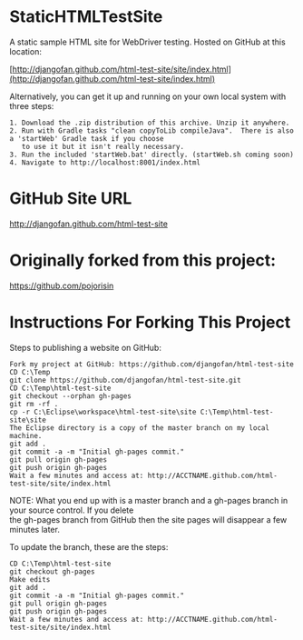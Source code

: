 StaticHTMLTestSite
==================

A static sample HTML site for WebDriver testing.  Hosted on GitHub at this location:

[http://djangofan.github.com/html-test-site/site/index.html](http://djangofan.github.com/html-test-site/index.html)


Alternatively, you can get it up and running on your own local system with three steps:

    1. Download the .zip distribution of this archive. Unzip it anywhere.
    2. Run with Gradle tasks "clean copyToLib compileJava".  There is also a 'startWeb' Gradle task if you choose
       to use it but it isn't really necessary.
    3. Run the included 'startWeb.bat' directly. (startWeb.sh coming soon)
    4. Navigate to http://localhost:8001/index.html


GitHub Site URL
==================
http://djangofan.github.com/html-test-site


Originally forked from this project:
==================
https://github.com/pojorisin


Instructions For Forking This Project
==================

Steps to publishing a website on GitHub:

    Fork my project at GitHub: https://github.com/djangofan/html-test-site
    CD C:\Temp
    git clone https://github.com/djangofan/html-test-site.git
    CD C:\Temp\html-test-site
    git checkout --orphan gh-pages
    git rm -rf .
    cp -r C:\Eclipse\workspace\html-test-site\site C:\Temp\html-test-site\site
    The Eclipse directory is a copy of the master branch on my local machine.
    git add .
    git commit -a -m "Initial gh-pages commit."
    git pull origin gh-pages
    git push origin gh-pages
    Wait a few minutes and access at: http://ACCTNAME.github.com/html-test-site/site/index.html

NOTE: What you end up with is a master branch and a gh-pages branch in your source control. If you delete<br/>
the gh-pages branch from GitHub then the site pages will disappear a few minutes later.

To update the branch, these are the steps:

    CD C:\Temp\html-test-site
    git checkout gh-pages
    Make edits
    git add .
    git commit -a -m "Initial gh-pages commit."
    git pull origin gh-pages
    git push origin gh-pages
    Wait a few minutes and access at: http://ACCTNAME.github.com/html-test-site/site/index.html

